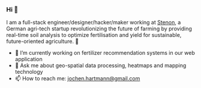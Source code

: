 ### Hi 👋


I am a full-stack engineer/designer/hacker/maker working at [Stenon](https://stenon.io/en/), a German agri-tech startup revolutionizing the future of farming by providing real-time soil analysis to optimize fertilisation and yield for sustainable, future-oriented agriculture. 🌱

- 🔭 I’m currently working on fertilizer recommendation systems in our web application
- 💬 Ask me about geo-spatial data processing, heatmaps and mapping technology
- 📫 How to reach me: jochen.hartmann@gmail.com
